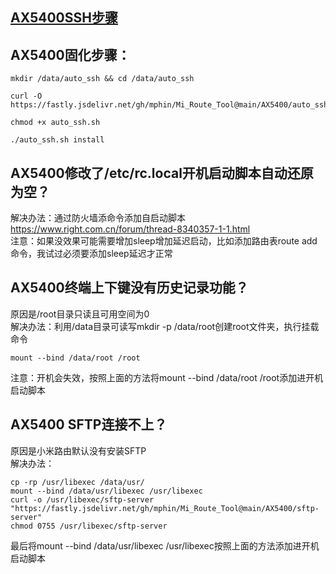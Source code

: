 ## [AX5400SSH步骤](https://github.com/mphin/Mi_Route_Tool/blob/main/README.md#%E6%96%B0%E7%89%88ssh%E6%AD%A5%E9%AA%A4)
## AX5400固化步骤：
```
mkdir /data/auto_ssh && cd /data/auto_ssh
```
```
curl -O https://fastly.jsdelivr.net/gh/mphin/Mi_Route_Tool@main/AX5400/auto_ssh.sh
```
```
chmod +x auto_ssh.sh
```
```
./auto_ssh.sh install
```
## AX5400修改了/etc/rc.local开机启动脚本自动还原为空？  
解决办法：通过防火墙添命令添加自启动脚本  
https://www.right.com.cn/forum/thread-8340357-1-1.html  
注意：如果没效果可能需要增加sleep增加延迟启动，比如添加路由表route add命令，我试过必须要添加sleep延迟才正常



## AX5400终端上下键没有历史记录功能？  
原因是/root目录只读且可用空间为0  
解决办法：利用/data目录可读写mkdir -p /data/root创建root文件夹，执行挂载命令
```
mount --bind /data/root /root
```
注意：开机会失效，按照上面的方法将mount --bind /data/root /root添加进开机启动脚本

## AX5400 SFTP连接不上？
原因是小米路由默认没有安装SFTP  
解决办法：
```
cp -rp /usr/libexec /data/usr/
mount --bind /data/usr/libexec /usr/libexec
curl -o /usr/libexec/sftp-server "https://fastly.jsdelivr.net/gh/mphin/Mi_Route_Tool@main/AX5400/sftp-server"
chmod 0755 /usr/libexec/sftp-server
```
最后将mount --bind /data/usr/libexec /usr/libexec按照上面的方法添加进开机启动脚本

